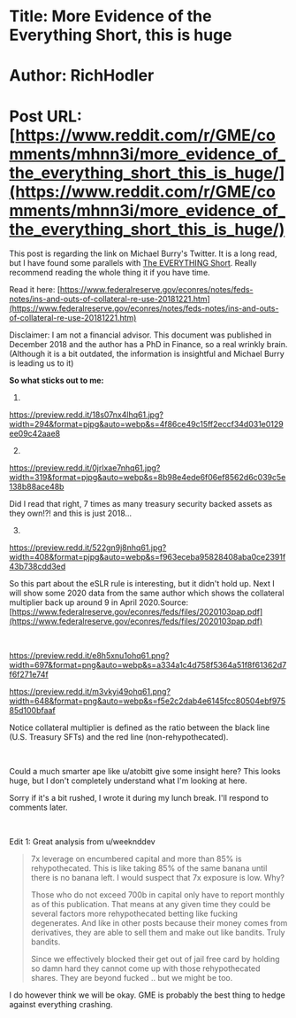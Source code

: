 # Title: More Evidence of the Everything Short, this is huge
# Author: RichHodler
# Post URL: [https://www.reddit.com/r/GME/comments/mhnn3i/more_evidence_of_the_everything_short_this_is_huge/](https://www.reddit.com/r/GME/comments/mhnn3i/more_evidence_of_the_everything_short_this_is_huge/)


This post is regarding the link on Michael Burry's Twitter. It is a long read, but I have found some parallels with [The EVERYTHING Short](https://www.reddit.com/r/GME/comments/mgucv2/the_everything_short/). Really recommend reading the whole thing it if you have time.

Read it here: [https://www.federalreserve.gov/econres/notes/feds-notes/ins-and-outs-of-collateral-re-use-20181221.htm](https://www.federalreserve.gov/econres/notes/feds-notes/ins-and-outs-of-collateral-re-use-20181221.htm)

Disclaimer: I am not a financial advisor. This document was published in December 2018 and the author has a PhD in Finance, so a real wrinkly brain. (Although it is a bit outdated, the information is insightful and Michael Burry is leading us to it)

**So what sticks out to me:**

1. &#x200B;

https://preview.redd.it/18s07nx4lhq61.jpg?width=294&format=pjpg&auto=webp&s=4f86ce49c15ff2eccf34d031e0129ee09c42aae8

2.

https://preview.redd.it/0jrlxae7nhq61.jpg?width=319&format=pjpg&auto=webp&s=8b98e4ede6f06ef8562d6c039c5e138b88ace48b

Did I read that right, 7 times as many treasury security backed assets as they own!?! and this is just 2018...

3.

https://preview.redd.it/522gn9j8nhq61.jpg?width=408&format=pjpg&auto=webp&s=f963eceba95828408aba0ce2391f43b738cdd3ed

So this part about the eSLR rule is interesting, but it didn't hold up. Next I will show some 2020 data from the same author which shows the collateral multiplier back up around 9 in April 2020.Source: [https://www.federalreserve.gov/econres/feds/files/2020103pap.pdf](https://www.federalreserve.gov/econres/feds/files/2020103pap.pdf)

&#x200B;

https://preview.redd.it/e8h5xnu1ohq61.png?width=697&format=png&auto=webp&s=a334a1c4d758f5364a51f8f61362d7f6f271e74f

https://preview.redd.it/m3vkyi49ohq61.png?width=648&format=png&auto=webp&s=f5e2c2dab4e6145fcc80504ebf97585d100bfaaf

Notice collateral multiplier is defined as the ratio between the black line (U.S. Treasury SFTs) and the red line (non-rehypothecated).

&#x200B;

Could a much smarter ape like u/atobitt give some insight here? This looks huge, but I don't completely understand what I'm looking at here.

Sorry if it's a bit rushed, I wrote it during my lunch break. I'll respond to comments later.

&#x200B;

Edit 1: Great analysis from u/weeknddev 

>7x leverage on encumbered capital and more than 85% is rehypothecated. This is like taking 85% of the same banana until there is no banana left. I would suspect that 7x exposure is low. Why?  
>  
>Those who do not exceed 700b in capital only have to report monthly as of this publication. That means at any given time they could be several factors more rehypothecated betting like fucking degenerates. And like in other posts because their money comes from derivatives, they are able to sell them and make out like bandits. Truly bandits.  
>  
>Since we effectively blocked their get out of jail free card by holding so damn hard they cannot come up with those rehypothecated shares. They are beyond fucked .. but we might be too.

I do however think we will be okay. GME is probably the best thing to hedge against everything crashing.